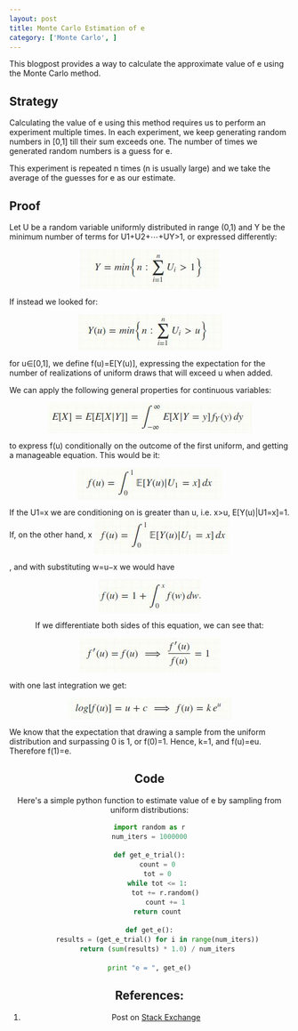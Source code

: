 ```yaml
---
layout: post
title: Monte Carlo Estimation of e
category: ['Monte Carlo', ]
---
```

This blogpost provides a way to calculate the approximate value of e using the Monte Carlo method.

## Strategy

Calculating the value of e using this method requires us to perform an experiment multiple times. In each experiment, we keep generating random numbers in [0,1] till their sum exceeds one. The number of times we generated random numbers is a guess for e. 

This experiment is repeated n times (n is usually large) and we take the average of the guesses for e as our estimate.

## Proof

Let U be a random variable uniformly distributed in range (0,1) and Y be the minimum number of terms for U1+U2+⋯+UY>1, or expressed differently:

<p style="text-align:center;">
<img src="/images/im1.jpg" align="center">
</p>

If instead we looked for:
<p style="text-align:center;">
<img src="/images/im2.jpg" align="center">
</p>

for u∈[0,1], we define f(u)=E[Y(u)], expressing the expectation for the number of realizations of uniform draws that will exceed u when added.

We can apply the following general properties for continuous variables:

<p style="text-align: center;">
<img src="/images/im3.jpg" align="center">
</p>
to express f(u) conditionally on the outcome of the first uniform, and getting a manageable equation. This would be it:

<p style="text-align: center;">
<img src="/images/im4.jpg" align="center">
</p>
If the U1=x we are conditioning on is greater than u, i.e. x>u, E[Y(u)|U1=x]=1.
If, on the other hand, x<u,E[Y(u)|U1=x]=1+f(u−x), because we already have drawn 1 uniform random, and we still have the difference between x and u to cover. Going back to equation (1):

<p style="text-align: center;">
<img src="/images/im5.jpg" align="center">
</p>
, and with substituting w=u−x we would have
<p style="text-align: center;">
<img src="/images/im6.jpg" align="center">
</p>

If we differentiate both sides of this equation, we can see that:

<p style="text-align: center;">
<img src="/images/im7.jpg" align="center">
</p>
with one last integration we get:

<p style="text-align: center;">
<img src="/images/im8.jpg" align="center">
</p>
We know that the expectation that drawing a sample from the uniform distribution and surpassing 0 is 1, or f(0)=1. Hence, k=1, and f(u)=eu. Therefore f(1)=e.

## Code

Here's a simple python function to estimate value of e by sampling from uniform distributions:

```python
import random as r
num_iters = 1000000

def get_e_trial():
    count = 0
    tot = 0
    while tot <= 1:
        tot += r.random()
        count += 1
    return count

def get_e():
    results = (get_e_trial() for i in range(num_iters))
    return (sum(results) * 1.0) / num_iters

print "e = ", get_e()
```

## References:

1. Post on [Stack Exchange](https://stats.stackexchange.com/questions/194352/why-does-the-number-of-continuous-uniform-variables-on-0-1-needed-for-their-su)
